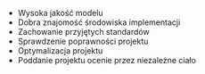 - Wysoka jakość modelu
- Dobra znajomość środowiska implementacji
- Zachowanie przyjętych standardów
- Sprawdzenie poprawności projektu
- Optymalizacja projektu
- Poddanie projektu ocenie przez niezależne ciało
